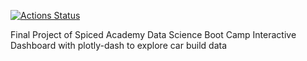 [![Actions Status](https://github.com/LuPat/project_dashboard/.github/workflows/pylint.yml/badge.svg)](https://github.com/Lupat/project_dashboard/actions)


Final Project of Spiced Academy Data Science Boot Camp
Interactive Dashboard with plotly-dash to explore car build data 
